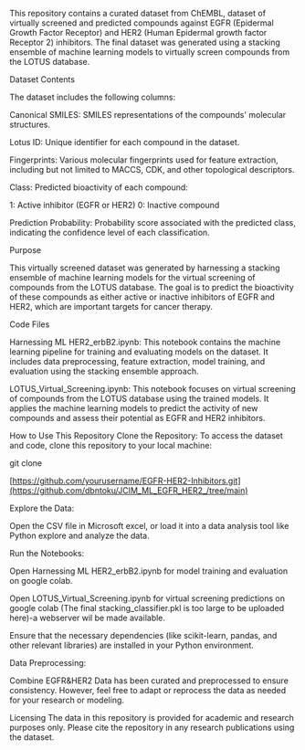 This repository contains a curated dataset from ChEMBL, dataset of virtually screened and predicted compounds against EGFR (Epidermal Growth Factor Receptor) and HER2 (Human Epidermal growth factor Receptor 2) inhibitors. 
The final dataset was generated using a stacking ensemble of machine learning models to virtually screen compounds from the LOTUS database.

Dataset Contents

The dataset includes the following columns:

Canonical SMILES: SMILES representations of the compounds' molecular structures.

Lotus ID: Unique identifier for each compound in the dataset.

Fingerprints: Various molecular fingerprints used for feature extraction, including but not limited to MACCS, CDK, and other topological descriptors.

Class: Predicted bioactivity of each compound:

1: Active inhibitor (EGFR or HER2)
0: Inactive compound

Prediction Probability: Probability score associated with the predicted class, indicating the confidence level of each classification.

Purpose

This virtually screened dataset was generated by harnessing a stacking ensemble of machine learning models for the virtual screening of compounds from the LOTUS database. 
The goal is to predict the bioactivity of these compounds as either active or inactive inhibitors of EGFR and HER2, which are important targets for cancer therapy.

Code Files

Harnessing ML HER2_erbB2.ipynb: 
This notebook contains the machine learning pipeline for training and evaluating models on the dataset. It includes data preprocessing, feature extraction, model training, and evaluation using the stacking ensemble approach.

LOTUS_Virtual_Screening.ipynb: 
This notebook focuses on virtual screening of compounds from the LOTUS database using the trained models. It applies the machine learning models to predict the activity of new compounds and assess their potential as EGFR and HER2 inhibitors.

How to Use This Repository
Clone the Repository:
To access the dataset and code, clone this repository to your local machine:

git clone

[https://github.com/yourusername/EGFR-HER2-Inhibitors.git](https://github.com/dbntoku/JCIM_ML_EGFR_HER2_/tree/main)

Explore the Data:

Open the CSV file in Microsoft excel, or load it into a data analysis tool like Python explore and analyze the data.

Run the Notebooks:

Open Harnessing ML HER2_erbB2.ipynb for model training and evaluation on google colab.

Open LOTUS_Virtual_Screening.ipynb for virtual screening predictions on google colab (The final stacking_classifier.pkl is too large to be uploaded here)-a webserver wil be made available.

Ensure that the necessary dependencies (like scikit-learn, pandas, and other relevant libraries) are installed in your Python environment.

Data Preprocessing:

Combine EGFR&HER2 Data has been curated and preprocessed to ensure consistency. However, feel free to adapt or reprocess the data as needed for your research or modeling.

Licensing
The data in this repository is provided for academic and research purposes only. Please cite the repository in any research publications using the dataset.
